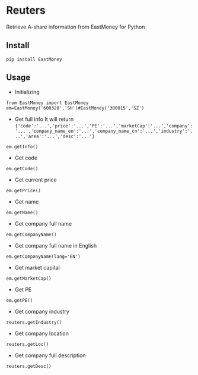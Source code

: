 # Reuters
Retrieve A-share information from EastMoney for Python

## Install
```
pip install EastMoney
```

## Usage
- Initializing
```
from EastMoney import EastMoney
em=EastMoney('600320','SH')#EastMoney('300015','SZ')
```
- Get full info
It will return `{'code':'...','price':'...','PE':'...','marketCap':'...','company':'...','company_name_en':'...','company_name_cn':'...','industry':'...','area':'...','desc':'...'}`
```
em.getInfo()
```
- Get code
```
em.getCode()
```
- Get current price
```
em.getPrice()
```
- Get name
```
em.getName()
```
- Get company full name
```
em.getCompanyName()
```
- Get company full name in English
```
em.getCompanyName(lang='EN')
```
- Get market capital
```
em.getMarketCap()
```
- Get PE
```
em.getPE()
```
- Get company industry
```
reuters.getIndustry()
```
- Get company location
```
reuters.getLoc()
```
- Get company full description
```
reuters.getDesc()
```

